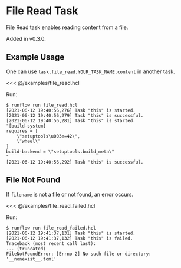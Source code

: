 # File Read Task

File Read task enables reading content from a file.

Added in v0.3.0.

## Example Usage

One can use `task.file_read.YOUR_TASK_NAME.content` in another task.

<<< @/examples/file_read.hcl

Run:

```
$ runflow run file_read.hcl
[2021-06-12 19:40:56,276] Task "this" is started.
[2021-06-12 19:40:56,279] Task "this" is successful.
[2021-06-12 19:40:56,281] Task "this" is started.
"[build-system]
requires = [
    \"setuptools\u003e=42\",
    \"wheel\"
]
build-backend = \"setuptools.build_meta\"
"
[2021-06-12 19:40:56,292] Task "this" is successful.
```

## File Not Found

If `filename` is not a file or not found, an error occurs.

<<< @/examples/file_read_failed.hcl

Run:

```
$ runflow run file_read_failed.hcl
[2021-06-12 19:41:37,131] Task "this" is started.
[2021-06-12 19:41:37,132] Task "this" is failed.
Traceback (most recent call last):
... (truncated)
FileNotFoundError: [Errno 2] No such file or directory: '__nonexist__.toml'
```

